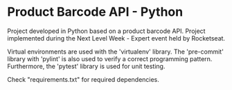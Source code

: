 # Product Barcode API - Python

Project developed in Python based on a product barcode API.
Project implemented during the Next Level Week - Expert event held by Rocketseat.

Virtual environments are used with the 'virtualenv' library.
The 'pre-commit' library with 'pylint' is also used to verify a correct programming pattern.
Furthermore, the 'pytest' library is used for unit testing.

Check "requirements.txt" for required dependencies.
